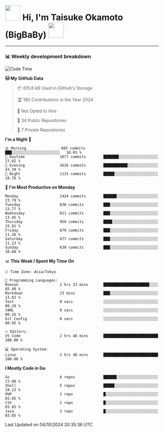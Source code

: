 <!-- Title -->
<h1>
    <img src="https://media.tenor.com/TlyRveJkgo4AAAAi/cloud-cloud-strife.gif" width="50"/> 
    Hi, I'm Taisuke Okamoto (BigBaBy) 
    <img src="https://media.tenor.com/TlyRveJkgo4AAAAi/cloud-cloud-strife.gif" width="50"/>
</h1>

---

<h3> 📊 Weekly development breakdown </h3>
<!-- waka-readme-stats -->

<!--START_SECTION:waka-->
![Code Time](http://img.shields.io/badge/Code%20Time-1%2C835%20hrs%2041%20mins-blue)

**🐱 My GitHub Data** 

> 📦 615.6 kB Used in GitHub's Storage 
 > 
> 🏆 180 Contributions in the Year 2024
 > 
> 🚫 Not Opted to Hire
 > 
> 📜 34 Public Repositories 
 > 
> 🔑 7 Private Repositories 
 > 
**I'm a Night 🦉** 

```text
🌞 Morning                605 commits         ███░░░░░░░░░░░░░░░░░░░░░░   10.03 % 
🌆 Daytime                1677 commits        ███████░░░░░░░░░░░░░░░░░░   27.82 % 
🌃 Evening                2616 commits        ███████████░░░░░░░░░░░░░░   43.39 % 
🌙 Night                  1131 commits        █████░░░░░░░░░░░░░░░░░░░░   18.76 % 
```
📅 **I'm Most Productive on Monday** 

```text
Monday                   1434 commits        ██████░░░░░░░░░░░░░░░░░░░   23.79 % 
Tuesday                  830 commits         ███░░░░░░░░░░░░░░░░░░░░░░   13.77 % 
Wednesday                811 commits         ███░░░░░░░░░░░░░░░░░░░░░░   13.45 % 
Thursday                 959 commits         ████░░░░░░░░░░░░░░░░░░░░░   15.91 % 
Friday                   679 commits         ███░░░░░░░░░░░░░░░░░░░░░░   11.26 % 
Saturday                 677 commits         ███░░░░░░░░░░░░░░░░░░░░░░   11.23 % 
Sunday                   639 commits         ███░░░░░░░░░░░░░░░░░░░░░░   10.60 % 
```


📊 **This Week I Spent My Time On** 

```text
🕑︎ Time Zone: Asia/Tokyo

💬 Programming Languages: 
Reason                   2 hrs 23 mins       █████████████████████░░░░   85.48 % 
Markdown                 23 mins             ███░░░░░░░░░░░░░░░░░░░░░░   13.82 % 
Text                     0 secs              ░░░░░░░░░░░░░░░░░░░░░░░░░   00.29 % 
YAML                     0 secs              ░░░░░░░░░░░░░░░░░░░░░░░░░   00.26 % 
Git Config               0 secs              ░░░░░░░░░░░░░░░░░░░░░░░░░   00.05 % 

🔥 Editors: 
VS Code                  2 hrs 48 mins       █████████████████████████   100.00 % 

💻 Operating System: 
Linux                    2 hrs 48 mins       █████████████████████████   100.00 % 
```

**I Mostly Code in Go** 

```text
Go                       6 repos             ██████░░░░░░░░░░░░░░░░░░░   23.08 % 
Shell                    5 repos             █████░░░░░░░░░░░░░░░░░░░░   19.23 % 
PHP                      1 repo              █░░░░░░░░░░░░░░░░░░░░░░░░   03.85 % 
CSS                      1 repo              █░░░░░░░░░░░░░░░░░░░░░░░░   03.85 % 
Java                     1 repo              █░░░░░░░░░░░░░░░░░░░░░░░░   03.85 % 
```




 Last Updated on 04/10/2024 20:35:36 UTC
<!--END_SECTION:waka-->
